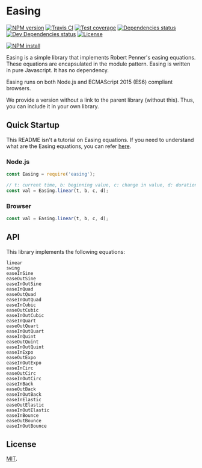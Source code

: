 # Easing

[![NPM version][npm-image]][npm-url]
[![Travis CI][travis-image]][travis-url]
[![Test coverage][coveralls-image]][coveralls-url]
[![Dependencies status][dependencies-image]][dependencies-url]
[![Dev Dependencies status][devdependencies-image]][devdependencies-url]
[![License][license-image]](LICENSE.md)
<!--- [![node version][node-image]][node-url] -->

[![NPM install][npm-install-image]][npm-install-url]

Easing is a simple library that implements Robert Penner's easing equations. These equations are encapsulated in the module pattern. Easing is written in pure Javascript. It has no dependency.

Easing runs on both Node.js and ECMAScript 2015 (ES6) compliant browsers.

We provide a version without a link to the parent library (without this). Thus, you can include it in your own library.


## Quick Startup

This README isn't a tutorial on Easing equations. If you need to understand what are the Easing equations, you can refer [here](https://easings.net/en).

### Node.js

```javascript
const Easing = require('easing');

// t: current time, b: beginning value, c: change in value, d: duration
const val = Easing.linear(t, b, c, d);

```

### Browser

```javascript
const val = Easing.linear(t, b, c, d);
```


## API

This library implements the following equations:

```
linear
swing
easeInSine
easeOutSine
easeInOutSine
easeInQuad
easeOutQuad
easeInOutQuad
easeInCubic
easeOutCubic
easeInOutCubic
easeInQuart
easeOutQuart
easeInOutQuart
easeInQuint
easeOutQuint
easeInOutQuint
easeInExpo
easeOutExpo
easeInOutExpo
easeInCirc
easeOutCirc
easeInOutCirc
easeInBack
easeOutBack
easeInOutBack
easeInElastic
easeOutElastic
easeInOutElastic
easeInBounce
easeOutBounce
easeInOutBounce
```


## License

[MIT](LICENSE.md).

<!--- URls -->

[npm-image]: https://img.shields.io/npm/v/@mobilabs/easing.svg?style=flat-square
[npm-install-image]: https://nodei.co/npm/@mobilabs/easing.png?compact=true
[node-image]: https://img.shields.io/badge/node.js-%3E=_0.10-green.svg?style=flat-square
[download-image]: https://img.shields.io/npm/dm/@mobilabs/easing.svg?style=flat-square
[travis-image]: https://img.shields.io/travis/jclo/easing.svg?style=flat-square
[coveralls-image]: https://img.shields.io/coveralls/jclo/easing/master.svg?style=flat-square
[dependencies-image]: https://david-dm.org/jclo/easing/status.svg?theme=shields.io
[devdependencies-image]: https://david-dm.org/jclo/easing/dev-status.svg?theme=shields.io
[license-image]: https://img.shields.io/npm/l/@mobilabs/easing.svg?style=flat-square

[npm-url]: https://www.npmjs.com/package/@mobilabs/easing
[npm-install-url]: https://nodei.co/npm/@mobilabs/easing
[node-url]: http://nodejs.org/download
[download-url]: https://www.npmjs.com/package/@mobilabs/easing
[travis-url]: https://travis-ci.org/jclo/easing
[coveralls-url]: https://coveralls.io/github/jclo/easing?branch=master
[dependencies-url]: https://david-dm.org/jclo/easing
[devdependencies-url]: https://david-dm.org/jclo/easing?type=dev
[license-url]: http://opensource.org/licenses/MIT
